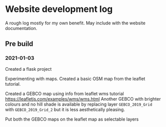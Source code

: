 # Website development log

A rough log mostly for my own benefit. May include with the website documentation.

## Pre build

### 2021-01-03

Created a flask project

Experimenting with maps. Created a basic OSM map from the leaflet tutorial. 

Created a GEBCO map using info from leaflet wms tutorial https://leafletjs.com/examples/wms/wms.html
Another GEBCO with brighter colours and no hill shade is available by replacing layer `GEBCO_2019_Grid` with `GEBCO_2019_Grid_2` but it is less aesthetically pleasing.

Put both the GEBCO maps on the leaflet map as selectable layers

